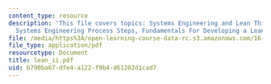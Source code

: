 ```yaml
---
content_type: resource
description: 'This file covers topics: Systems Engineering and Lean Thinking, Simplified
  Systems Engineering Process Steps, Fundamentals For Developing a Lean Process etc.'
file: /media/https%3A/open-learning-course-data-rc.s3.amazonaws.com/16-885j-aircraft-systems-engineering-fall-2004/b790ba67dfe4a122f9b4d61202d1cad7_lean_ii.pdf
file_type: application/pdf
resourcetype: Document
title: lean_ii.pdf
uid: b790ba67-dfe4-a122-f9b4-d61202d1cad7
---
```

